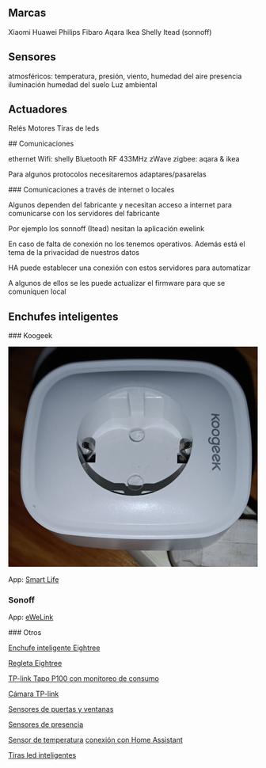 ## Marcas

Xiaomi
Huawei
Philips
Fibaro
Aqara
Ikea
Shelly
Itead (sonnoff)


## Sensores

atmosféricos: temperatura, presión, viento, humedad del aire
presencia
iluminación
humedad del suelo
Luz ambiental

## Actuadores

Relés
Motores
Tiras de leds

## Comunicaciones

ethernet
Wifi: shelly
Bluetooth
RF 433MHz
zWave
zigbee: aqara & ikea

Para algunos protocolos necesitaremos adaptares/pasarelas


### Comunicaciones a través de internet o locales

Algunos dependen del fabricante y necesitan acceso a internet para comunicarse con los servidores del fabricante

Por ejemplo los sonnoff (Itead) nesitan la aplicación ewelink

En caso de falta de conexión no los tenemos operativos. Además está el tema de la privacidad de nuestros datos

HA puede establecer una conexión con estos servidores para automatizar 

A algunos de ellos se les puede actualizar el firmware para que se comuniquen local

## Enchufes inteligentes


### Koogeek

![](./images/HA_interruptor_koogeek.jpeg)

App: [Smart Life](https://play.google.com/store/apps/details?id=com.tuya.smartlife&hl=es&gl=US)



### Sonoff

App: [eWeLink](https://play.google.com/store/apps/details?id=com.coolkit&hl=es&gl=US)


### Otros

[Enchufe inteligente Eightree](https://www.amazon.es/dp/B0B74NQB6C)


[Regleta Eightree](https://www.amazon.es/Eightree-Inteligente-enchufes-medición-Compatible/dp/B0C6X3YWTZ/ref=sr_1_11?keywords=Eightree&qid=1696528842&sr=8-11)

[TP-link Tapo P100 con monitoreo de consumo](https://www.amazon.es/dp/B083FF167K?tag=pacienciaamaz-21&linkCode=ogi&th=1&psc=1)

[Cámara TP-link](https://www.amazon.es/dp/B07XLML2YS?tag=pacienciaamaz-21&linkCode=ogi&th=1&psc=1)


[Sensores de puertas y ventanas](https://www.amazon.es/dp/B07D37VDM3?tag=pacienciaamaz-21&linkCode=ogi&th=1&psc=1)

[Sensores de presencia](https://www.amazon.es/dp/B09MYSWVP1?tag=pacienciaamaz-21&linkCode=ogi&th=1&psc=1)

[Sensor de temperatura](https://www.amazon.es/dp/B0BR5D9QLG?tag=pacienciaamaz-21&linkCode=ogi&th=1&psc=1) [conexión con Home Assistant](https://github.com/KalininAndreyVictorovich/mitemp_cgg1-home-assistant)

[Tiras led inteligentes](https://www.pacienciadigital.com/wled-esp32-home-assistant/)
